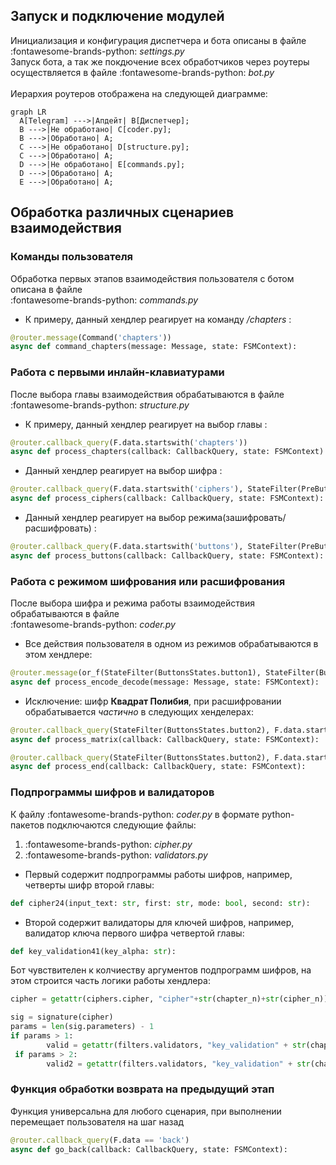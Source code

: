 ## Запуск и подключение модулей
Инициализация и конфигурация диспетчера и бота описаны в файле :fontawesome-brands-python: _settings.py_ <br>
Запуск бота, а так же покдючение всех обработчиков через роутеры осуществляется в файле :fontawesome-brands-python: _bot.py_ <br>
<br>
Иерархия роутеров отображена на следующей диаграмме:
``` mermaid
graph LR
  A[Telegram] --->|Апдейт| B[Диспетчер];
  B --->|Не обработано| C[coder.py];
  B --->|Обработано| A;
  C --->|Не обработано| D[structure.py];
  C --->|Обработано| A;
  D --->|Не обработано| E[commands.py];
  D --->|Обработано| A;
  E --->|Обработано| A;
```
## Обработка различных сценариев взаимодействия
### Команды пользователя
Обработка первых этапов взаимодействия пользователя с ботом описана в файле <br>
:fontawesome-brands-python: _commands.py_ <br>

* К примеру, данный хендлер реагирует на команду _/chapters_ :
```py
@router.message(Command('chapters'))
async def command_chapters(message: Message, state: FSMContext):
```
### Работа с первыми инлайн-клавиатурами
После выбора главы взаимодействия обрабатываются в файле :fontawesome-brands-python: _structure.py_ <br>

* К примеру, данный хендлер реагирует на выбор главы :
```py
@router.callback_query(F.data.startswith('chapters'))
async def process_chapters(callback: CallbackQuery, state: FSMContext):
```

* Данный хендлер реагирует на выбор шифра :
```py
@router.callback_query(F.data.startswith('ciphers'), StateFilter(PreButtonStates.chapter_selected))
async def process_ciphers(callback: CallbackQuery, state: FSMContext):
```

* Данный хендлер реагирует на выбор режима(зашифровать/расшифровать) :
```py
@router.callback_query(F.data.startswith('buttons'), StateFilter(PreButtonStates.cipher_selected))
async def process_buttons(callback: CallbackQuery, state: FSMContext):
```
### Работа с режимом шифрования или расшифрования
После выбора шифра и режима работы взаимодействия обрабатываются в файле <br>
:fontawesome-brands-python: _coder.py_ <br>

* Все действия пользователя в одном из режимов обрабатываются в этом хендлере:
```py
@router.message(or_f(StateFilter(ButtonsStates.button1), StateFilter(ButtonsStates.button2)))
async def process_encode_decode(message: Message, state: FSMContext):
```
* Исключение: шифр **Квадрат Полибия**, при расшифровании обрабатывается _частично_ в следующих хенделерах:
```py
@router.callback_query(StateFilter(ButtonsStates.button2), F.data.startswith('bn'))
async def process_matrix(callback: CallbackQuery, state: FSMContext):
```
```py
@router.callback_query(StateFilter(ButtonsStates.button2), F.data.startswith('end'))
async def process_end(callback: CallbackQuery, state: FSMContext):
```
### Подпрограммы шифров и валидаторов
К файлу :fontawesome-brands-python: _coder.py_ в формате python-пакетов подключаются следующие файлы:<br>
1. :fontawesome-brands-python: _cipher.py_ <br>
2. :fontawesome-brands-python: _validators.py_ <br>

* Первый содержит подпрограммы работы шифров, например, четверты шифр второй главы:
```py
def cipher24(input_text: str, first: str, mode: bool, second: str):
```
* Второй содержит валидаторы для ключей шифров, например, валидатор ключа первого шифра четвертой главы:
```py
def key_validation41(key_alpha: str):
```

Бот чувствителен к колчиеству аргументов подпрограмм шифров, на этом строится часть логики работы хендлера:
```py
cipher = getattr(ciphers.cipher, "cipher"+str(chapter_n)+str(cipher_n))

sig = signature(cipher)
params = len(sig.parameters) - 1
if params > 1:
        valid = getattr(filters.validators, "key_validation" + str(chapter_n) + str(cipher_n))
 if params > 2:
        valid2 = getattr(filters.validators, "key_validation" + str(chapter_n) + str(cipher_n) + "_2")
```
### Функция обработки возврата на предыдущий этап
Функция универсальна для любого сценария, при выполнении перемещает пользователя на шаг назад
```py
@router.callback_query(F.data == 'back')
async def go_back(callback: CallbackQuery, state: FSMContext):
```
